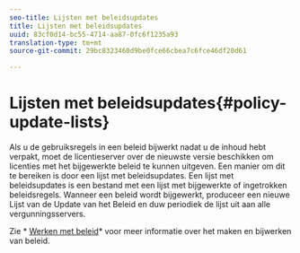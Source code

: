 ```yaml
---
seo-title: Lijsten met beleidsupdates
title: Lijsten met beleidsupdates
uuid: 83cf0d14-bc55-4714-aa87-0fc6f1235a93
translation-type: tm+mt
source-git-commit: 29bc8323460d9be0fce66cbea7c6fce46df20d61

---
```



# Lijsten met beleidsupdates{#policy-update-lists}

Als u de gebruiksregels in een beleid bijwerkt nadat u de inhoud hebt verpakt, moet de licentieserver over de nieuwste versie beschikken om licenties met het bijgewerkte beleid te kunnen uitgeven. Een manier om dit te bereiken is door een lijst met beleidsupdates. Een lijst met beleidsupdates is een bestand met een lijst met bijgewerkte of ingetrokken beleidsregels. Wanneer een beleid wordt bijgewerkt, produceer een nieuwe Lijst van de Update van het Beleid en duw periodiek de lijst uit aan alle vergunningsservers.

Zie * [Werken met beleid](../../aaxs-protecting-content/content-working-with-policies/content-working-with-policies-overview.md)* voor meer informatie over het maken en bijwerken van beleid.
